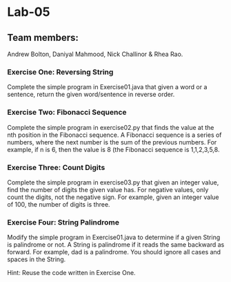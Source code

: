 # Lab-05
## Team members:
Andrew Bolton, Daniyal Mahmood, Nick Challinor & Rhea Rao.

### Exercise One: Reversing String
Complete the simple program in Exercise01.java that given a word or a sentence, return the given word/sentence in reverse order.

### Exercise Two: Fibonacci Sequence
Complete the simple program in exercise02.py that finds the value at the nth position in the Fibonacci sequence. A Fibonacci sequence is a series of numbers, where the next number is the sum of the previous numbers. For example, if n is 6, then the value is 8 (the Fibonacci sequence is 1,1,2,3,5,8.

### Exercise Three: Count Digits
Complete the simple program in exercise03.py that given an integer value, find the number of digits the given value has. For negative values, only count the digits, not the negative sign. For example, given an integer value of 100, the number of digits is three.

### Exercise Four: String Palindrome
Modify the simple program in Exercise01.java to determine if a given String is palindrome or not. A String is palindrome if it reads the same backward as forward. For example, dad is a palindrome. You should ignore all cases and spaces in the String.

Hint: Reuse the code written in Exercise One.
